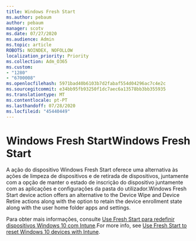 ```yaml
---
title: Windows Fresh Start
ms.author: pebaum
author: pebaum
manager: scotv
ms.date: 07/27/2020
ms.audience: Admin
ms.topic: article
ROBOTS: NOINDEX, NOFOLLOW
localization_priority: Priority
ms.collection: Adm_O365
ms.custom:
- "1280"
- "6700008"
ms.openlocfilehash: 5971bad40b6103b7d2fabaf554d04296ac7c4e2c
ms.sourcegitcommit: e34bb95fb93250f1dc7aec6a13578bb3bb355935
ms.translationtype: MT
ms.contentlocale: pt-PT
ms.lasthandoff: 07/28/2020
ms.locfileid: "45440449"
---
```

# <a name="windows-fresh-start"></a><span data-ttu-id="691df-102">Windows Fresh Start</span><span class="sxs-lookup"><span data-stu-id="691df-102">Windows Fresh Start</span></span>

<span data-ttu-id="691df-103">A ação do dispositivo Windows Fresh Start oferece uma alternativa às ações de limpeza de dispositivos e de retirada de dispositivos, juntamente com a opção de manter o estado de inscrição do dispositivo juntamente com as aplicações e configurações da pasta do utilizador.</span><span class="sxs-lookup"><span data-stu-id="691df-103">Windows Fresh Start device action offers an alternative to the Device Wipe and Device Retire actions along with the option to retain the device enrollment state along with the user home folder apps and settings.</span></span>

<span data-ttu-id="691df-104">Para obter mais informações, consulte [Use Fresh Start para redefinir dispositivos Windows 10 com Intune](https://docs.microsoft.com/intune/device-fresh-start).</span><span class="sxs-lookup"><span data-stu-id="691df-104">For more info, see [Use Fresh Start to reset Windows 10 devices with Intune](https://docs.microsoft.com/intune/device-fresh-start).</span></span>